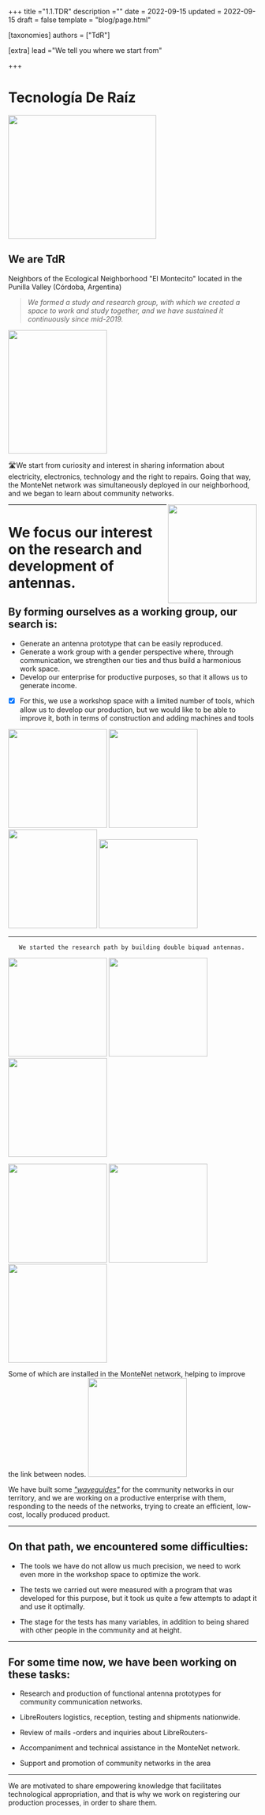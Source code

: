 +++
title ="1.1.TDR"
description =""
date = 2022-09-15
updated = 2022-09-15
draft = false
template = "blog/page.html"

[taxonomies]
authors = ["TdR"]

[extra]
lead ="We tell you where we start from"

+++

#  **Tecnología De Raíz**
<img src="https://i.imgur.com/GyKBlpb.jpg" align=center width="300" height="250">

## We are **TdR** 
   Neighbors of the Ecological Neighborhood "El Montecito" located in the Punilla Valley (Córdoba, Argentina)

> *We formed a study and research group, with which we created a space to work and study together, and we have sustained it continuously since mid-2019.* 
 
 <img src="https://i.imgur.com/lLrzTjU.jpg" width="200" height="250">





🛣️We start from curiosity and interest in sharing information about electricity, electronics, technology and the right to repairs. Going that way, the MonteNet network was simultaneously deployed in our neighborhood, and we began to learn about community networks.

<img src="https://i.imgur.com/kKUC4GT.jpg" align=right width="180" height="200">


---

# We focus our interest on the research and development of antennas.

## By forming ourselves as a working group, our search is:
* Generate an antenna prototype that can be easily reproduced.
* Generate a work group with a gender perspective where, through communication, we strengthen our ties and thus build a harmonious work space.
* Develop our enterprise for productive purposes, so that it allows us to generate income.



- [x] For this, we use a workshop space with a limited number of tools, which allow us to develop our production, but we would like to be able to improve it, both in terms of construction and adding machines and tools


<img src="https://i.imgur.com/ljebrYh.jpg" width=200 heingth=180> <img src="https://i.imgur.com/EsKhwjh.jpg" width="180" height="200"> <img src="https://i.imgur.com/iYsBOGX.jpg" width="180" height="200"> <img src="https://i.imgur.com/3yWspAI.jpg" width="200" height="180">

---
       We started the research path by building double biquad antennas.
<img src="https://i.imgur.com/vWV7acY.jpg" width=200 heingth=180> <img src="https://i.imgur.com/lvkdowg.jpg" width=200 heingth=180> <img src="https://i.imgur.com/NS17Tfq.jpg" width=200 heingth=180> 

<img src="https://i.imgur.com/xDR5DUN.jpg" width=200 heingth=180> <img src="https://i.imgur.com/pLAnDUg.jpg" width=200 heingth=180> <img src="https://i.imgur.com/13lidiH.jpg" width=200 heingth=180> 

Some of which are installed in the MonteNet network, helping to improve the link between nodes. 
<img src="https://i.imgur.com/ADAAuaG.jpg" width=200 heingth=180> 


We have built some [*"waveguides"*](https://tdr.libre.org.ar/paso-a-paso-sectorial/) for the community networks in our territory, and we are working on a productive enterprise with them, responding to the needs of the networks, trying to create an efficient, low-cost, locally produced product.








___

## On that path, we encountered some difficulties:

* The tools we have do not allow us much precision, we need to work even more in the workshop space to optimize the work.

 * The tests we carried out were measured with a program that was developed for this purpose, but it took us quite a few attempts to adapt it and use it optimally.
 
 * The stage for the tests has many variables, in addition to being shared with other people in the community and at height.






---

## For some time now, we have been working on these tasks:

* Research and production of functional antenna prototypes for community communication networks.

* LibreRouters logistics, reception, testing and shipments nationwide.

*  Review of mails -orders and inquiries about LibreRouters-

* Accompaniment and technical assistance in the MonteNet network.

* Support and promotion of community networks in the area



---
We are motivated to share empowering knowledge that facilitates technological appropriation, and that is why we work on registering our production processes, in order to share them.
